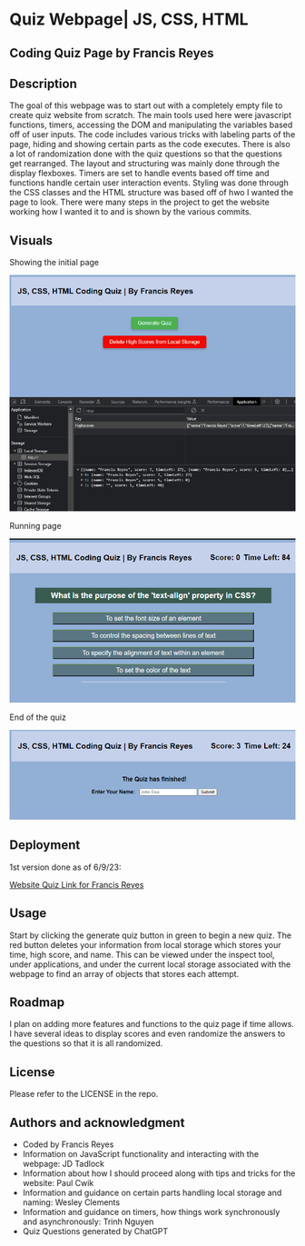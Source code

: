 # Quiz Webpage| JS, CSS, HTML

## Coding Quiz Page by Francis Reyes

## Description
The goal of this webpage was to start out with a completely empty file to create quiz website from scratch. The main tools used here were javascript functions, timers, accessing the DOM and manipulating the variables based off of user inputs. The code includes various tricks with labeling parts of the page, hiding and showing certain parts as the code executes. There is also a lot of randomization done with the quiz questions so that the questions get rearranged. The layout and structuring was mainly done through the display flexboxes. Timers are set to handle events based off time and functions handle certain user interaction events. Styling was done through the CSS classes and the HTML structure was based off of hwo I wanted the page to look. There were many steps in the project to get the website working how I wanted it to and is shown by the various commits. 

## Visuals

Showing the initial page

<img src = "assets\js_css_html_page_preview_1.png">

Running page

<img src = "assets\js_css_html_page_preview_2.png">

End of the quiz

<img src = "assets\js_css_html_page_preview_3.png">


## Deployment

1st version done as of 6/9/23:

[Website Quiz Link for Francis Reyes](https://reyesfrancisp.github.io/francis_reyes_portfolio/)


## Usage
Start by clicking the generate quiz button in green to begin a new quiz. The red button deletes your information from local storage which stores your time, high score, and name. This can be viewed under the inspect tool, under applications, and under the current local storage associated with the webpage to find an array of objects that stores each attempt.

## Roadmap
I plan on adding more features and functions to the quiz page if time allows. I have several ideas to display scores and even randomize the answers to the questions so that it is all randomized.

## License
Please refer to the LICENSE in the repo.


## Authors and acknowledgment
- Coded by Francis Reyes
- Information on JavaScript functionality and interacting with the webpage: JD Tadlock
- Information about how I should proceed along with tips and tricks for the website: Paul Cwik
- Information and guidance on certain parts handling local storage and naming: Wesley Clements
- Information and guidance on timers, how things work synchronously and asynchronously: Trinh Nguyen
- Quiz Questions generated by ChatGPT